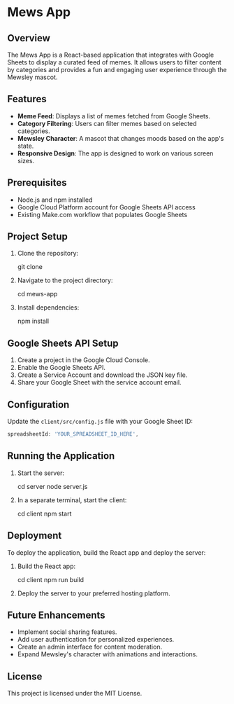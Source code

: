 # Mews App

## Overview

The Mews App is a React-based application that integrates with Google Sheets to display a curated feed of memes. It allows users to filter content by categories and provides a fun and engaging user experience through the Mewsley mascot.

## Features

- **Meme Feed**: Displays a list of memes fetched from Google Sheets.
- **Category Filtering**: Users can filter memes based on selected categories.
- **Mewsley Character**: A mascot that changes moods based on the app's state.
- **Responsive Design**: The app is designed to work on various screen sizes.

## Prerequisites

- Node.js and npm installed
- Google Cloud Platform account for Google Sheets API access
- Existing Make.com workflow that populates Google Sheets

## Project Setup

1. Clone the repository:

   git clone <repository-url>

2. Navigate to the project directory:

   cd mews-app

3. Install dependencies:

   npm install

## Google Sheets API Setup

1. Create a project in the Google Cloud Console.
2. Enable the Google Sheets API.
3. Create a Service Account and download the JSON key file.
4. Share your Google Sheet with the service account email.

## Configuration

Update the `client/src/config.js` file with your Google Sheet ID:

```javascript
spreadsheetId: 'YOUR_SPREADSHEET_ID_HERE',
```

## Running the Application

1. Start the server:

   cd server
   node server.js

2. In a separate terminal, start the client:

   cd client
   npm start

## Deployment

To deploy the application, build the React app and deploy the server:

1. Build the React app:

   cd client
   npm run build

2. Deploy the server to your preferred hosting platform.

## Future Enhancements

- Implement social sharing features.
- Add user authentication for personalized experiences.
- Create an admin interface for content moderation.
- Expand Mewsley's character with animations and interactions.

## License

This project is licensed under the MIT License.